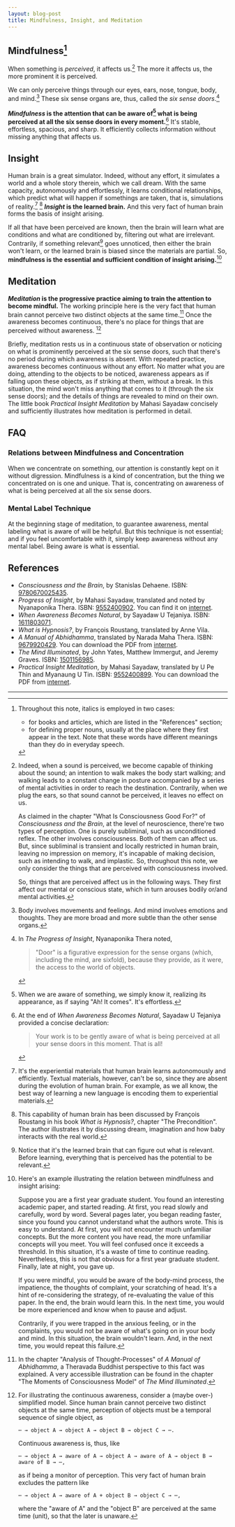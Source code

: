 ```yaml
---
layout: blog-post
title: Mindfulness, Insight, and Meditation
---
```


## Mindfulness[^convention]

When something is _perceived_, it affects us.[^be-perceived-and-affected] The more it affects us, the more prominent it is perceived.

We can only perceive things through our eyes, ears, nose, tongue, body, and mind.[^body-and-mind] These six sense organs are, thus, called the _six sense doors_.[^doors]

**_Mindfulness_ is the attention that can be aware of[^be-aware-of] what is being perceived at all the six sense doors in every moment.**[^Tejaniya] It's stable, effortless, spacious, and sharp. It efficiently collects information without missing anything that affects us.

## Insight

Human brain is a great simulator. Indeed, without any effort, it simulates a world and a whole story therein, which we call dream. With the same capacity, autonomously and effortlessly, it learns conditional relationships, which predict what will happen if somethings are taken, that is, simulations of reality.[^brain-learning] [^brain-capability] **_Insight_ is the learned brain.** And this very fact of human brain forms the basis of insight arising.

If all that have been perceived are known, then the brain will learn what are conditions and what are conditioned by, filtering out what are irrelevant. Contrarily, if something relevant[^what-is-relevant] goes unnoticed, then either the brain won't learn, or the learned brain is biased since the materials are partial. So, **mindfulness is the essential and sufficient condition of insight arising.**[^mindfulness-insight-example]

## Meditation

**_Meditation_ is the progressive practice aiming to train the attention to become mindful.** The working principle here is the very fact that human brain cannot perceive two distinct objects at the same time.[^brain-perception] Once the awareness becomes continuous, there's no place for things that are perceived without awareness. [^model]

Briefly, meditation rests us in a continuous state of observation or noticing on what is prominently perceived at the six sense doors, such that there's no period during which awareness is absent. With repeated practice, awareness becomes continuous without any effort. No matter what you are doing, attending to the objects to be noticed, awareness appears as if falling upon these objects, as if striking at them, without a break. In this situation, the mind won't miss anything that comes to it (through the six sense doors); and the details of things are revealed to mind on their own. The little book _Practical Insight Meditation_ by Mahasi Sayadaw concisely and sufficiently illustrates how meditation is performed in detail.

## FAQ

### Relations between Mindfulness and Concentration

When we concentrate on something, our attention is constantly kept on it without digression. Mindfulness is a kind of concentration, but the thing we concentrated on is one and unique. That is, concentrating on awareness of what is being perceived at all the six sense doors.

### Mental Label Technique

At the beginning stage of meditation, to guarantee awareness, mental labeling what is aware of will be helpful. But this technique is not essential; and if you feel uncomfortable with it, simply keep awareness without any mental label. Being aware is what is essential.

## References

- _Consciousness and the Brain_, by Stanislas Dehaene. ISBN: [9780670025435](https://isbnsearch.org/isbn/9780670025435).
- _Progress of Insight_, by Mahasi Sayadaw, translated and noted by Nyanaponika Thera. ISBN: [9552400902](https://isbnsearch.org/isbn/9552400902). You can find it on [internet](https://www.accesstoinsight.org/lib/authors/mahasi/progress.html).
- _When Awareness Becomes Natural_, by Sayadaw U Tejaniya. ISBN: [1611803071](https://isbnsearch.org/isbn/1611803071).
- _What is Hypnosis?_, by François Roustang, translated by Anne Vila.
- _A Manual of Abhidhamma_, translated by Narada Maha Thera. ISBN: [9679920429](https://isbnsearch.org/isbn/9679920429). You can download the PDF from [internet](http://www.buddhanet.net/pdf_file/abhidhamma.pdf).
- _The Mind Illuminated_, by John Yates, Matthew Immergut, and Jeremy Graves. ISBN: [1501156985](https://isbnsearch.org/isbn/1501156985).
- _Practical Insight Meditation_, by Mahasi Sayadaw, translated by U Pe Thin and Myanaung U Tin. ISBN: [9552400899](https://isbnsearch.org/isbn/9552400899). You can download the PDF from [internet](https://www.bps.lk/olib/bp/bp503s_Mahasi_Practical-Insight-Meditation.pdf).

[^convention]: Throughout this note, italics is employed in two cases:
  
    - for books and articles, which are listed in the "References" section;
    - for defining proper nouns, usually at the place where they first appear in the text. Note that these words have different meanings than they do in everyday speech.

[^be-perceived-and-affected]: Indeed, when a sound is perceived, we become capable of thinking about the sound; an intention to walk makes the body start walking; and walking leads to a constant change in posture accompanied by a series of mental activities in order to reach the destination. Contrarily, when we plug the ears, so that sound cannot be perceived, it leaves no effect on us.

    As claimed in the chapter "What Is Consciousness Good For?" of _Consciousness and the Brain_, at the level of neuroscience, there're two types of perception. One is purely subliminal, such as unconditioned reflex. The other involves consciousness. Both of them can affect us. But, since subliminal is transient and locally restricted in human brain, leaving no impression on memory, it's incapable of making decision, such as intending to walk, and implastic. So, throughout this note, we only consider the things that are perceived with consciousness involved.

    So, things that are perceived affect us in the following ways. They first affect our mental or conscious state, which in turn arouses bodily or/and mental activities.

[^body-and-mind]: Body involves movements and feelings. And mind involves emotions and thoughts. They are more broad and more subtle than the other sense organs.

[^doors]: In _The Progress of Insight_, Nyanaponika Thera noted,

    > "Door" is a figurative expression for the sense organs (which, including the mind, are sixfold), because they provide, as it were, the access to the world of objects.

[^be-aware-of]: When we are aware of something, we simply know it, realizing its appearance, as if saying "Ah! It comes". It's effortless.

[^Tejaniya]: At the end of _When Awareness Becomes Natural_, Sayadaw U Tejaniya provided a concise declaration:

    > Your work is to be gently aware of what is being perceived at all your sense doors in this moment. That is all!

[^brain-learning]: It's the experiential materials that human brain learns autonomously and efficiently. Textual materials, however, can't be so, since they are absent during the evolution of human brain. For example, as we all know, the best way of learning a new language is encoding them to experiential materials.

[^brain-capability]: This capability of human brain has been discussed by François Roustang in his book _What is Hypnosis?_, chapter "The Precondition". The author illustrates it by discussing dream, imagination and how baby interacts with the real world.

[^what-is-relevant]: Notice that it's the learned brain that can figure out what is relevant. Before learning, everything that is perceived has the potential to be relevant.

[^mindfulness-insight-example]: Here's an example illustrating the relation between mindfulness and insight arising:

    Suppose you are a first year graduate student. You found an interesting academic paper, and started reading. At first, you read slowly and carefully, word by word. Several pages later, you began reading faster, since you found you cannot understand what the authors wrote. This is easy to understand. At first, you will not encounter much unfamiliar concepts. But the more content you have read, the more unfamiliar concepts will you meet. You will feel confused once it exceeds a threshold. In this situation, it's a waste of time to continue reading. Nevertheless, this is not that obvious for a first year graduate student. Finally, late at night, you gave up.

    If you were mindful, you would be aware of the body-mind process, the impatience, the thoughts of complaint, your scratching of head. It's a hint of re-considering the strategy, of re-evaluating the value of this paper. In the end, the brain would learn this. In the next time, you would be more experienced and know when to pause and adjust.

    Contrarily, if you were trapped in the anxious feeling, or in the complaints, you would not be aware of what's going on in your body and mind. In this situation, the brain wouldn't learn. And, in the next time, you would repeat this failure.

[^brain-perception]: In the chapter "Analysis of Thought-Processes" of _A Manual of Abhidhamma_, a Theravada Buddhist perspective to this fact was explained. A very accessible illustration can be found in the chapter "The Moments of Consciousness Model" of _The Mind Illuminated_.

[^model]: For illustrating the continuous awareness, consider a (maybe over-) simplified model. Since human brain cannot perceive two distinct objects at the same time, perception of objects must be a temporal sequence of single object, as 

        ⋯ → object A → object A → object B → object C → ⋯.
    
    Continuous awareness is, thus, like
    
        ⋯ → object A → aware of A → object A → aware of A → object B → aware of B → ⋯,

    as if being a monitor of perception. This very fact of human brain excludes the pattern like
    
        ⋯ → object A → aware of A + object B → object C → ⋯,

    where the "aware of A" and the "object B" are perceived at the same time (unit), so that the later is unaware.

---
